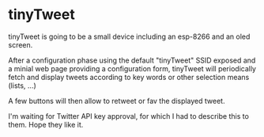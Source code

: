 # tinyTweet


tinyTweet is going to be a small device including an esp-8266 and an oled screen.

After a configuration phase using the default "tinyTweet" SSID exposed and a minial web page providing a configuration form, tinyTweet will periodically fetch and display tweets according to key words or other selection means (lists, ...)

A few buttons will then allow to retweet or fav the displayed tweet.

I'm waiting for Twitter API key approval, for which I had to describe this to them. Hope they like it.
